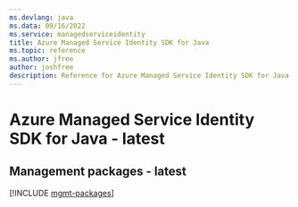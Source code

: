 ```yaml
---
ms.devlang: java
ms.data: 09/16/2022
ms.service: managedserviceidentity
title: Azure Managed Service Identity SDK for Java
ms.topic: reference
ms.author: jfree
author: joshfree
description: Reference for Azure Managed Service Identity SDK for Java
---
```

# Azure Managed Service Identity SDK for Java - latest

## Management packages - latest
[!INCLUDE [mgmt-packages](managed-service-identity-mgmt-index.md)]
